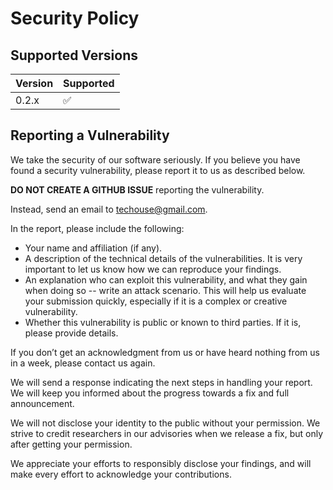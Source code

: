 # Security Policy

## Supported Versions

| Version | Supported          |
|---------| ------------------ |
| 0.2.x   | :white_check_mark: |

## Reporting a Vulnerability

We take the security of our software seriously. If you believe you have found a security vulnerability, please report it to us as described below.

**DO NOT CREATE A GITHUB ISSUE** reporting the vulnerability.

Instead, send an email to [techouse@gmail.com](mailto:techouse@gmail.com).

In the report, please include the following:

- Your name and affiliation (if any).
- A description of the technical details of the vulnerabilities. It is very important to let us know how we can reproduce your findings.
- An explanation who can exploit this vulnerability, and what they gain when doing so -- write an attack scenario. This will help us evaluate your submission quickly, especially if it is a complex or creative vulnerability.
- Whether this vulnerability is public or known to third parties. If it is, please provide details.

If you don’t get an acknowledgment from us or have heard nothing from us in a week, please contact us again.

We will send a response indicating the next steps in handling your report. We will keep you informed about the progress towards a fix and full announcement.

We will not disclose your identity to the public without your permission. We strive to credit researchers in our advisories when we release a fix, but only after getting your permission.

We appreciate your efforts to responsibly disclose your findings, and will make every effort to acknowledge your contributions.
